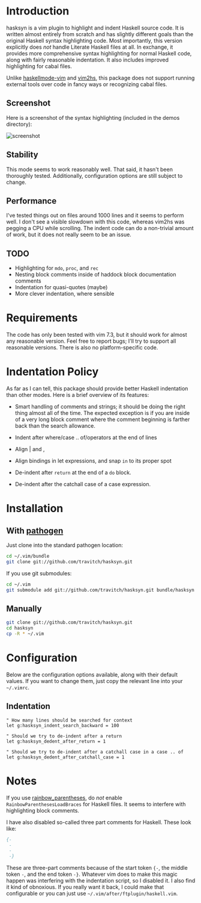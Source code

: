 # Introduction

hasksyn is a vim plugin to highlight and indent Haskell source code.  It is
written almost entirely from scratch and has slightly different goals than the
original Haskell syntax highlighting code.  Most importantly, this version
explicitly does _not_ handle Literate Haskell files at all.  In exchange, it
provides more comprehensive syntax highlighting for normal Haskell code, along
with fairly reasonable indentation.  It also includes improved highlighting
for cabal files.

Unlike [haskellmode-vim](http://projects.haskell.org/haskellmode-vim/) and
[vim2hs](https://github.com/dag/vim2hs), this package does not support running
external tools over code in fancy ways or recognizing cabal files.

## Screenshot

Here is a screenshot of the syntax highlighting (included in the demos
directory):

![screenshot](https://raw.github.com/travitch/hasksyn/master/demos/test1.png "Sample screenshot")

## Stability

This mode seems to work reasonably well.  That said, it hasn't been thoroughly
tested.  Additionally, configuration options are still subject to change.

## Performance

I've tested things out on files around 1000 lines and it seems to perform well.
I don't see a visible slowdown with this code, whereas vim2hs was pegging a CPU
while scrolling.  The indent code can do a non-trivial amount of work, but it
does not really seem to be an issue.

## TODO

 * Highlighting for `mdo`, `proc`, and `rec`
 * Nesting block comments inside of haddock block documentation comments
 * Indentation for quasi-quotes (maybe)
 * More clever indentation, where sensible

# Requirements

The code has only been tested with vim 7.3, but it should work for almost any
reasonable version.  Feel free to report bugs; I'll try to support all
reasonable versions.  There is also no platform-specific code.

# Indentation Policy

As far as I can tell, this package should provide better Haskell indentation
than other modes.  Here is a brief overview of its features:

 * Smart handling of comments and strings; it should be doing the right thing
   almost all of the time.  The expected exception is if you are inside of a
   very long block comment where the comment beginning is farther back than
   the search allowance.

 * Indent after where/case .. of/operators at the end of lines

 * Align | and ,

 * Align bindings in let expressions, and snap `in` to its proper spot

 * De-indent after `return` at the end of a `do` block.

 * De-indent after the catchall case of a case expression.

# Installation

## With [pathogen](https://github.com/tpope/vim-pathogen)

Just clone into the standard pathogen location:

```bash
cd ~/.vim/bundle
git clone git://github.com/travitch/hasksyn.git
```

If you use git submodules:

```bash
cd ~/.vim
git submodule add git://github.com/travitch/hasksyn.git bundle/hasksyn
```

## Manually

```bash
git clone git://github.com/travitch/hasksyn.git
cd hasksyn
cp -R * ~/.vim
```

# Configuration

Below are the configuration options available, along with their default values.
If you want to change them, just copy the relevant line into your `~/.vimrc`.

## Indentation

```
" How many lines should be searched for context
let g:hasksyn_indent_search_backward = 100

" Should we try to de-indent after a return
let g:hasksyn_dedent_after_return = 1

" Should we try to de-indent after a catchall case in a case .. of
let g:hasksyn_dedent_after_catchall_case = 1
```

# Notes

If you use [rainbow_parentheses](https://github.com/kien/rainbow_parentheses.vim),
do *not* enable `RainbowParenthesesLoadBraces` for Haskell files.  It seems to
interfere with highlighting block comments.

I have also disabled so-called three part comments for Haskell.  These
look like:

```haskell
{-
 -
 -
 -}
```

These are three-part comments because of the start token `{-`, the middle token
`-`, and the end token `-}`.  Whatever vim does to make this magic happen was
interfering with the indentation script, so I disabled it.  I also find it kind
of obnoxious.  If you really want it back, I could make that configurable or
you can just use `~/.vim/after/ftplugin/haskell.vim`.


